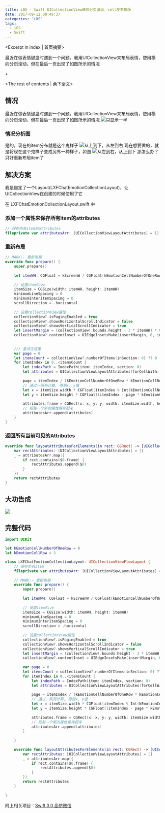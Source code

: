 ```yaml
---
title: iOS - Swift UICollectionView横向分页滚动，cell左右排版
date: 2017-09-12 08:49:37
categories: "iOS"
tags:
  - iOS
  - Swift
---
```


<Excerpt in index | 首页摘要> 

最近在做表情键盘时遇到一个问题，我用UICollectionView来布局表情，使用横向分页滚动，但在最后一页出现了如图所示的情况

+<!-- more -->

<The rest of contents | 余下全文>

## 情况
最近在做表情键盘时遇到一个问题，我用UICollectionView来布局表情，使用横向分页滚动，但在最后一页出现了如图所示的情况
![只显示一半](http://linxunfeng.github.io/images/2017/09/iOS-Swift-UICollectionView横向分页滚动，cell左右排版/1.png)

### 情况分析图
是的，现在的item分布就是这个鬼样子
![从上到下，从左到右](http://linxunfeng.github.io/images/2017/09/iOS-Swift-UICollectionView横向分页滚动，cell左右排版/2.jpeg)
现在想要做的，就是将现在这个鬼样子变成另外一种样子，如图
![从左到右，从上到下](http://linxunfeng.github.io/images/2017/09/iOS-Swift-UICollectionView横向分页滚动，cell左右排版/3.jpeg)
那怎么办？只好重新布局item了

## 解决方案
我是自定了一个Layout(LXFChatEmotionCollectionLayout)，让UICollectionView在创建的时候使用了它

在 LXFChatEmotionCollectionLayout.swift 中
### 添加一个属性来保存所有item的attributes
```swift
// 保存所有item的attributes
fileprivate var attributesArr: [UICollectionViewLayoutAttributes] = []
```
### 重新布局
```swift
// MARK:- 重新布局
override func prepare() {
    super.prepare()
    
    let itemWH: CGFloat = kScreenW / CGFloat(kEmotionCellNumberOfOneRow)
    
    // 设置itemSize
    itemSize = CGSize(width: itemWH, height: itemWH)
    minimumLineSpacing = 0
    minimumInteritemSpacing = 0
    scrollDirection = .horizontal
    
    // 设置collectionView属性
    collectionView?.isPagingEnabled = true
    collectionView?.showsHorizontalScrollIndicator = false
    collectionView?.showsVerticalScrollIndicator = true
    let insertMargin = (collectionView!.bounds.height - 3 * itemWH) * 0.5
    collectionView?.contentInset = UIEdgeInsetsMake(insertMargin, 0, insertMargin, 0)
    
    
    /// 重点在这里
    var page = 0
    let itemsCount = collectionView?.numberOfItems(inSection: 0) ?? 0
    for itemIndex in 0..<itemsCount {
        let indexPath = IndexPath(item: itemIndex, section: 0)
        let attributes = UICollectionViewLayoutAttributes(forCellWith: indexPath)
        
        page = itemIndex / (kEmotionCellNumberOfOneRow * kEmotionCellRow)
        // 通过一系列计算, 得到x, y值
        let x = itemSize.width * CGFloat(itemIndex % Int(kEmotionCellNumberOfOneRow)) + (CGFloat(page) * kScreenW)
        let y = itemSize.height * CGFloat((itemIndex - page * kEmotionCellRow * kEmotionCellNumberOfOneRow) / kEmotionCellNumberOfOneRow)
        
        attributes.frame = CGRect(x: x, y: y, width: itemSize.width, height: itemSize.height)
        // 把每一个新的属性保存起来
        attributesArr.append(attributes)
    }
}
```
### 返回所有当前可见的Attributes
```swift
override func layoutAttributesForElements(in rect: CGRect) -> [UICollectionViewLayoutAttributes]? {
    var rectAttributes: [UICollectionViewLayoutAttributes] = []
    _ = attributesArr.map({
        if rect.contains($0.frame) {
            rectAttributes.append($0)
        }
    })
    return rectAttributes
}
```
## 大功告成
![](http://linxunfeng.github.io/images/2017/09/iOS-Swift-UICollectionView横向分页滚动，cell左右排版/4.gif)

## 完整代码
```swift
import UIKit

let kEmotionCellNumberOfOneRow = 8
let kEmotionCellRow = 3

class LXFChatEmotionCollectionLayout: UICollectionViewFlowLayout {
    // 保存所有item
    fileprivate var attributesArr: [UICollectionViewLayoutAttributes] = []
    
    // MARK:- 重新布局
    override func prepare() {
        super.prepare()
        
        let itemWH: CGFloat = kScreenW / CGFloat(kEmotionCellNumberOfOneRow)
        
        // 设置itemSize
        itemSize = CGSize(width: itemWH, height: itemWH)
        minimumLineSpacing = 0
        minimumInteritemSpacing = 0
        scrollDirection = .horizontal
        
        // 设置collectionView属性
        collectionView?.isPagingEnabled = true
        collectionView?.showsHorizontalScrollIndicator = false
        collectionView?.showsVerticalScrollIndicator = true
        let insertMargin = (collectionView!.bounds.height - 3 * itemWH) * 0.5
        collectionView?.contentInset = UIEdgeInsetsMake(insertMargin, 0, insertMargin, 0)
        
        var page = 0
        let itemsCount = collectionView?.numberOfItems(inSection: 0) ?? 0
        for itemIndex in 0..<itemsCount {
            let indexPath = IndexPath(item: itemIndex, section: 0)
            let attributes = UICollectionViewLayoutAttributes(forCellWith: indexPath)
            
            page = itemIndex / (kEmotionCellNumberOfOneRow * kEmotionCellRow)
            // 通过一系列计算, 得到x, y值
            let x = itemSize.width * CGFloat(itemIndex % Int(kEmotionCellNumberOfOneRow)) + (CGFloat(page) * kScreenW)
            let y = itemSize.height * CGFloat((itemIndex - page * kEmotionCellRow * kEmotionCellNumberOfOneRow) / kEmotionCellNumberOfOneRow)
            
            attributes.frame = CGRect(x: x, y: y, width: itemSize.width, height: itemSize.height)
            // 把每一个新的属性保存起来
            attributesArr.append(attributes)
        }
        
    }
    
    override func layoutAttributesForElements(in rect: CGRect) -> [UICollectionViewLayoutAttributes]? {
        var rectAttributes: [UICollectionViewLayoutAttributes] = []
        _ = attributesArr.map({
            if rect.contains($0.frame) {
                rectAttributes.append($0)
            }
        })
        return rectAttributes
    }
    
}
```

附上相关项目：[Swift 3.0 高仿微信](https://github.com/LinXunFeng/LXFWeChat)

<div class="github-widget" data-repo="LinXunFeng/LXFWeChat"></div>